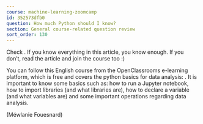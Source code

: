 ```yaml
---
course: machine-learning-zoomcamp
id: 352573dfb0
question: How much Python should I know?
section: General course-related question review
sort_order: 130
---
```


Check . If you know everything in this article, you know enough. If you don’t, read the article and join the course  too :)

You can follow this English course from the OpenClassrooms e-learning platform, which is free and covers the python basics for data analysis:  . It is important to know some basics such as: how to run a Jupyter notebook, how to import libraries (and what libraries are), how to declare a variable (and what variables are) and some important operations regarding data analysis.

(Méwlanie Fouesnard)

